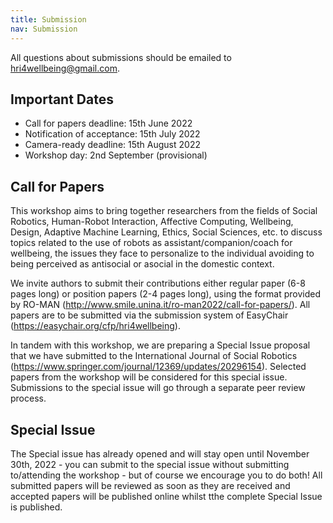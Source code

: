 ```yaml
---
title: Submission 
nav: Submission
---
```


All questions about submissions should be emailed to [hri4wellbeing@gmail.com](hri4wellbeing@gmail.com).

## Important Dates
- Call for papers deadline: 15th June 2022 
- Notification of acceptance: 15th July 2022
- Camera-ready deadline: 15th August 2022
- Workshop day: 2nd September (provisional)

## Call for Papers 
This workshop aims to bring together researchers from the fields of Social Robotics, Human-Robot Interaction, Affective Computing, Wellbeing, Design, Adaptive Machine Learning, Ethics, Social Sciences, etc. to discuss topics related to the use of robots as assistant/companion/coach for wellbeing, the issues they face to personalize to the individual avoiding to being perceived as antisocial or asocial in the domestic context. 

We invite authors to submit their contributions either regular paper (6-8 pages long) or position papers (2-4 pages long), using the format provided by RO-MAN (http://www.smile.unina.it/ro-man2022/call-for-papers/). All papers are to be submitted via the submission system of EasyChair (https://easychair.org/cfp/hri4wellbeing). 

In tandem with this workshop, we are preparing a Special Issue proposal that we have submitted to the  International Journal of Social Robotics (https://www.springer.com/journal/12369/updates/20296154). Selected papers from the workshop will be considered for this special issue. Submissions to the special issue will go through a separate peer review process.

## Special Issue
The Special issue has already opened and will stay open until November 30th, 2022 - you can submit to the special issue without submitting to/attending the workshop - but of course we encourage you to do both! All submitted papers will be reviewed as soon as they are received and accepted papers will be published online whilst tthe complete Special Issue is published.